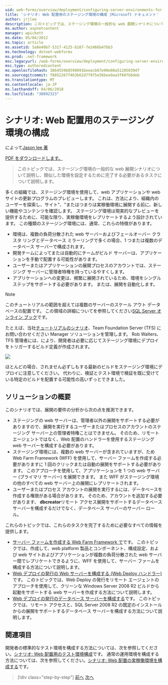 ```yaml
---
uid: web-forms/overview/deployment/configuring-server-environments-for-web-deployment/scenario-configuring-a-staging-environment-for-web-deployment
title: 'シナリオ: Web 配置用のステージング環境の構成 |Microsoft ドキュメント'
author: jrjlee
description: このトピックでは、ステージング環境の一般的な web 展開シナリオについて説明しのような環境を設定するために完了する必要があるタスクについて説明しています.
ms.author: aspnetcontent
manager: wpickett
ms.date: 05/04/2012
ms.topic: article
ms.assetid: 5a8e49b7-5317-4125-b107-7e2466b47bb3
ms.technology: dotnet-webforms
ms.prod: .net-framework
msc.legacyurl: /web-forms/overview/deployment/configuring-server-environments-for-web-deployment/scenario-configuring-a-staging-environment-for-web-deployment
msc.type: authoredcontent
ms.openlocfilehash: 3864559b0599091beeacb87e90e80a51285039df
ms.sourcegitcommit: f8852267f463b62d7f975e56bea9aa3f68fbbdeb
ms.translationtype: MT
ms.contentlocale: ja-JP
ms.lasthandoff: 04/06/2018
ms.locfileid: "30892323"
---
```

<a name="scenario-configuring-a-staging-environment-for-web-deployment"></a>シナリオ: Web 配置用のステージング環境の構成
====================
によって[Jason lee 著](https://github.com/jrjlee)

[PDF をダウンロードします。](https://msdnshared.blob.core.windows.net/media/MSDNBlogsFS/prod.evol.blogs.msdn.com/CommunityServer.Blogs.Components.WeblogFiles/00/00/00/63/56/8130.DeployingWebAppsInEnterpriseScenarios.pdf)

> このトピックでは、ステージング環境の一般的な web 展開シナリオについて説明し、類似した環境を設定するために完了する必要があるタスクについて説明します。


多くの組織では、ステージング環境を使用して、web アプリケーションや web サイトの更新プログラムのプレビューします。 これは、方法により、組織内のユーザーを探索し、サイト"、"またはつまりは実稼働環境に展開する前に、新しい機能やコンテンツを確認します。 ステージング環境は現実的なプレビューを提供するために、可能な限り、実稼働環境をレプリケートするよう設計されています。 この種類のステージング環境には、通常、これらの特徴があります。

- 環境は、複数の負荷分散された web サーバーおよびフェールオーバー クラスタ リングとデータベース ミラーリングで多くの場合、1 つまたは複数のデータベース サーバーで構成されます。
- 開発チームによってまたは自動的にチームがビルド サーバーは、アプリケーションを手動で配置する可能性があります。
- ユーザーまたはアプリケーションの展開プロセスのアカウントでは、ステージング サーバーに管理者特権を持っているやすくします。
- アプリケーションへの変更は、頻繁に展開されているため、環境をシングル ステップをサポートする必要があります。 または、展開を自動化します。

> [!NOTE]
> このチュートリアルの範囲を超えては複数のサーバーのスケール アウト データベースの配置です。 この領域の詳細についてを参照してください[SQL Server オンライン ブック](https://technet.microsoft.com/library/ms130214.aspx)です。


たとえば、当社[チュートリアルのシナリオ](../deploying-web-applications-in-enterprise-scenarios/enterprise-web-deployment-scenario-overview.md)、Team Foundation Server (TFS) にお問い合わせください Manager ソリューションを管理します。 Rob Walters、TFS 管理者には、により、開発者は必要に応じてステージング環境にデプロイをトリガーするビルド定義が作成されます。

![](scenario-configuring-a-staging-environment-for-web-deployment/_static/image1.png)

ほとんどの場合、されません必ずしもする最新のビルドをステージング環境にデプロイに注意してください。 代わりに、検証とテスト環境で検証を既に受けている特定のビルドを配置する可能性の高いずっとできました。

## <a name="solution-overview"></a>ソリューションの概要

このシナリオでは、展開の要件の分析から次の点を推測できます。

- ステージングの web サーバーは、管理者以外の展開をサポートする必要がありますので、展開を実行するユーザーまたはプロセスのアカウントのステージング サーバー上の管理者特権ことはできません。 そのため、リモート エージェントではなく、Web 配置のハンドラーを使用するステージング web サーバーを構成する必要があります。
- ステージング環境には、複数の web サーバーが含まれていますが、ため Web Farm Framework (WFF) を使用して、サーバー ファームを作成する必要がありますに 1 回のクリックまたは自動の展開をサポートする必要があります。 このアプローチを使用して、アプリケーションを 1 つの web サーバー (プライマリ サーバー) を展開できます。 また WFF がステージング環境の他のすべての web サーバー上の展開にレプリケートされます。
- ユーザーまたはプロセス アカウントの展開を実行するには、データベースを作成する権限がある場合があります。 そのため、アカウントを追加する必要があります、 **dbcreator**リモート アクセス展開をサポートするデータベース サーバーを構成するだけでなく、データベース サーバーのサーバー ロール。

これらのトピックでは、これらのタスクを完了するために必要なすべての情報を提供します。

- [サーバー ファームを作成する Web Farm Framework で](creating-a-server-farm-with-the-web-farm-framework.md)です。 このトピックでは、作成して、web platform 製品とコンポーネント、構成設定、および web サイトおよびアプリケーションが複数の負荷分散された web サーバー間でレプリケートできるように、WFF を使用して、サーバー ファームを構成する方法について説明します。
- [Web デプロイの発行の Web サーバーを構成する (Web Deploy ハンドラー)](configuring-a-web-server-for-web-deploy-publishing-web-deploy-handler.md)です。 このトピックでは、Web Deploy の発行をリモート エージェントのアプローチを使用して、クリーンな Windows Server 2008 R2 ビルドから起動をサポートする web サーバーを作成する方法について説明します。
- [Web デプロイの発行のデータベース サーバーを構成する](configuring-a-database-server-for-web-deploy-publishing.md)です。 このトピックでは、リモート アクセスと、SQL Server 2008 R2 の既定のインストールからの展開をサポートするデータベース サーバーを構成する方法について説明します。

## <a name="further-reading"></a>関連項目

開発者の標準的なテスト環境を構成する方法については、次を参照してください。[シナリオ: Web 配置用のテスト環境構成](scenario-configuring-a-test-environment-for-web-deployment.md)です。 通常の運用環境を構成する方法については、次を参照してください。[シナリオ: Web 配置の実稼働環境を構成する](scenario-configuring-a-production-environment-for-web-deployment.md)です。

> [!div class="step-by-step"]
> [前へ](scenario-configuring-a-test-environment-for-web-deployment.md)
> [次へ](scenario-configuring-a-production-environment-for-web-deployment.md)
